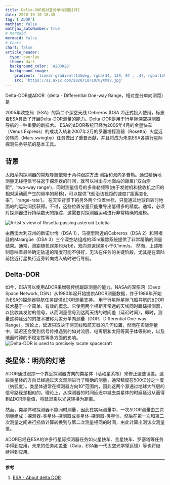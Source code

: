 ```yaml
---
title: Delta-DOR相对差分单向测距[译]
date: 2020-10-10 18:35
tag: ['ΔDOR']
mathjax: false
mathjax_autoNumber: true
# Mermaid
mermaid: false
# Chart
chart: false
article_header:
  type: overlay
  theme: dark
  background_color: '#203028'
  background_image:
    gradient: 'linear-gradient(135deg, rgba(34, 139, 87 , .4), rgba(139, 34, 139, .4))'
    src: 'https://s1.ax1x.com/2020/10/10/0yXVaV.jpg'
---
```


Delta-DOR或ΔDOR（delta - Differential One-way Range，相对差分单向测距）是

<!--more-->
2005年欧空局（ESA）的第二个深空天线 Cebreros (DSA 2)正式投入使用，标志着ESA具备了开展Delta-DOR测量的能力。Delta-DOR是用于行星际深空探测器导航的一种重要的新技术。
ESA的ΔDOR系统已经为2006年4月的金星快车（Venus Express）的成功入轨和2007年2月的罗塞塔探测器（Rosetta）火星近旁转向（Mars swingby）任务做出了重要贡献，并且将成为未来ESA各类行星际探测任务导航的基本工具。

## 背景

太阳系内探测器的常规导航依赖于两种跟踪方法:测距和双向多普勒。通过精确地测量无线电信号往返于探测器的时间，就可以得出与地面站的距离(“双向测距”，'two-way range')，同时测量信号的多普勒频移(由于发射机和接收机之间的相对运动而产生的频率的频移)，可以提供飞船沿该视距的速度(“距离变化率”，'range-rate')。
在天空背景下的另外两个位置坐标，只能通过地球自转时地面站的运动间接获得。不过，这些位置分量只能推导出低得多的精度。通常，必须对探测器进行持续数天的跟踪，这需要对探测器运动进行非常精确的建模。

![Artist's view of Rosetta passing asteroid Lutetia](https://s1.ax1x.com/2020/10/10/06psds.jpg)

由西澳大利亚州的新诺尔恰（DSA 1），马德里附近的Cebreros（DSA 2）和阿根廷的Malargüe（DSA 3）三个深空站组成的35m跟踪系统提供了非常精确的测量结果。通常，测距随机误差约为1米，双向测速误差小于0.1mm/s。
然而，上述限制意味着最终确定轨道的精度可能不够好，无法在任务的关键阶段，尤其是在着陆前接近行星执行近旁转向或入轨时进行导航。

## Delta-DOR
如今，ESA可以使用ΔDOR来增强传统跟踪测量的能力。NASA的深空网（Deep Space Network, DSN）从1980年起开始提供ΔDOR测量数据，并于1986年开始为ESA的探测器导航任务提供ΔDOR测量支持。
用于行星际星际飞船导航的ΔDOR技术基于一个简单、有效的概念。它使用两个相距非常远的天线同时跟踪探测器，以接收其发射的信号，从而测量信号到达两天线的时间差（延迟时间），即时，测量这种延迟的的技术被称为差分单向测量（DOR，Differential One-way Range）。理论上，延迟只取决于两天线和航天器的几何位置，然而在实际测量中，延迟还会受到信号传播遇到的如对流层、电离层和太阳等离子体等影响，以及地面时钟的不稳定性等多方面的影响。
![Delta-DOR is used to precisely locate spacecraft](https://s1.ax1x.com/2020/10/10/06C62V.png)

## 类星体：明亮的灯塔

ΔDOR通过跟踪一个靠近探测器方向的类星体（活动星系核）来修正这些误差。这些类星体的方向已经通过天文观测进行了精确的测量，通常精度在500亿分之一度（纳弧度）。类星体通常在探测器方向10°范围内，因此这两个源通过地球大气层的信号路径是相似的。理论上，从探测器的时间延迟中减去类星体的时延延迟从而得到ΔDOR测量值，将延迟乘以光速转换为距离。

然而，类星体和探测器不能同时测量，因此在实际测量中，一次ΔDOR测量由三次测量组成：探测器-类星体-探测器或类星体-探测器-类星体，然后在第一次和第二次测量之间进行插值计算转换到与第二次测量相同的时间，由此计算出测该次测量值。

ΔDOR已经在ESA的许多行星际探测器任务如火星快车、金星快车、罗塞塔等任务中得到应用，未来的任务如盖亚（Gaia，ESA新一代太空光学望远镜）等也将继续得到应用。

---

**参考**

1. [ESA - About delta DOR](https://www.esa.int/Enabling_Support/Operations/About_delta_DOR)
